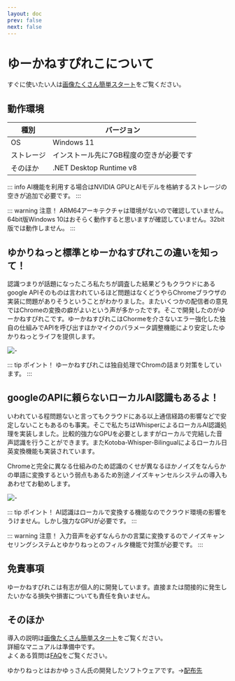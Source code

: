 ```yaml
---
layout: doc
prev: false
next: false
---
```


# ゆーかねすぴれこについて

すぐに使いたい人は[画像たくさん簡単スタート](/usage/kantan)をご覧ください。

## 動作環境

|種別|バージョン|
|----|----|
|OS|Windows 11|
|ストレージ|インストール先に7GB程度の空きが必要です|
|そのほか|.NET Desktop Runtime v8|

::: info
AI機能を利用する場合はNVIDIA GPUとAIモデルを格納するストレージの空きが追加で必要です。
:::

::: warning 注意！
ARM64アーキテクチャは環境がないので確認していません。  
64bit版Windows 10はおそらく動作すると思いますが確認していません。32bit版では動作しません。
:::


## ゆかりねっと標準とゆーかねすぴれこの違いを知って！
認識つまりが話題になったころ私たちが調査した結果どうもクラウドにあるgoogle APIそのものは言われているほど問題はなくどうやらChromeブラウザの実装に問題がありそうということがわかりました。またいくつかの配信者の意見ではChromeの変換の癖がよいという声が多かったです。そこで開発したのがゆーかねすぴれこです。ゆーかねすぴれこはChormeを介さないエラー強化した独自の仕組みでAPIを呼び出すほかマイクのパラメータ調整機能により安定したゆかりねっとライフを提供します。

![-](/images/usage/overview-01.png)

::: tip ポイント！
ゆーかねすぴれこは独自処理でChromの詰まり対策をしています。
:::


## googleのAPIに頼らないローカルAI認識もあるよ！
いわれている程問題ないと言ってもクラウドにある以上通信経路の影響などで安定しないこともあるのも事実。そこで私たちはWhisperによるローカルAI認識処理を実装しました。比較的強力なGPUを必要としますがローカルで完結した音声認識を行うことができます。またKotoba-Whisper-Bilingualによるローカル日英変換機能も実装されています。

Chromeと完全に異なる仕組みのため認識のくせが異なるほかノイズをなんらかの単語に変換するという弱点もあるため別途ノイズキャンセルシステムの導入もあわせてお勧めします。

![-](/images/usage/overview-02.png)

::: tip ポイント！
AI認識はローカルで変換する機能なのでクラウド環境の影響をうけません。しかし強力なGPUが必要です。
:::

::: warning 注意！
入力音声を必ずなんらかの言葉に変換するのでノイズキャンセリングシステムとゆかりねっとのフィルタ機能で対策が必要です。
:::


## 免責事項
ゆーかねすぴれこは有志が個人的に開発しています。直接または間接的に発生したいかなる損失や損害についても責任を負いません。

## そのほか
導入の説明は[画像たくさん簡単スタート](/usage/kantan)をご覧ください。  
詳細なマニュアルは準備中です。  
よくある質問は[FAQ](/usage/faq)をご覧ください。

ゆかりねっとはおかゆぅさん氏の開発したソフトウェアです。->[配布先](http://www.okayulu.moe/)


